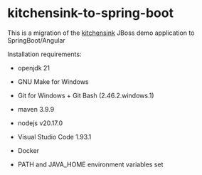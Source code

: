 # kitchensink-to-spring-boot

This is a migration of the [kitchensink](https://github.com/jboss-developer/jboss-eap-quickstarts/tree/8.0.x/kitchensink) JBoss demo application to SpringBoot/Angular

Installation requirements:
- openjdk 21
- GNU Make for Windows
- Git for Windows + Git Bash (2.46.2.windows.1)
- maven 3.9.9
- nodejs v20.17.0
- Visual Studio Code 1.93.1
- Docker 

- PATH and JAVA_HOME environment variables set
